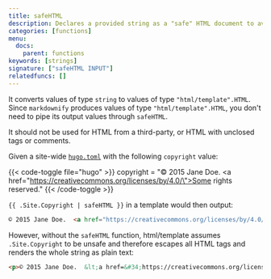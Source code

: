 ```yaml
---
title: safeHTML
description: Declares a provided string as a "safe" HTML document to avoid escaping by Go templates.
categories: [functions]
menu:
  docs:
    parent: functions
keywords: [strings]
signature: ["safeHTML INPUT"]
relatedfuncs: []
---
```


It converts values of type `string` to values of type `"html/template".HTML`. Since `markdownify` produces values of type `"html/template".HTML`, you don't need to pipe its output values through `safeHTML`.

It should not be used for HTML from a third-party, or HTML with unclosed tags or comments.

Given a site-wide [`hugo.toml`][config] with the following `copyright` value:

{{< code-toggle file="hugo" >}}
copyright = "© 2015 Jane Doe.  <a href=\"https://creativecommons.org/licenses/by/4.0/\">Some rights reserved</a>."
{{< /code-toggle >}}

`{{ .Site.Copyright | safeHTML }}` in a template would then output:

```html
© 2015 Jane Doe.  <a href="https://creativecommons.org/licenses/by/4.0/">Some rights reserved</a>.
```

However, without the `safeHTML` function, html/template assumes `.Site.Copyright` to be unsafe and therefore escapes all HTML tags and renders the whole string as plain text:

```html
<p>© 2015 Jane Doe.  &lt;a href=&#34;https://creativecommons.org/licenses by/4.0/&#34;&gt;Some rights reserved&lt;/a&gt;.</p>
```

[config]: /getting-started/configuration/
